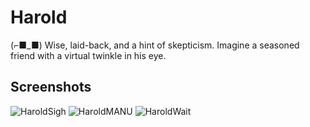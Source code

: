 # Harold
(⌐■_■) Wise, laid-back, and a hint of skepticism. Imagine a seasoned friend with a virtual twinkle in his eye.
## Screenshots
![HaroldSigh](/screenshots/HaroldSigh.png)
![HaroldMANU](/screenshots/HaroldMANU.png)
![HaroldWait](/screenshots/HaroldWait.png)